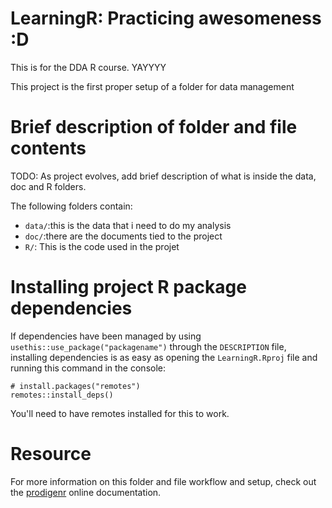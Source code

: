 
# LearningR: Practicing awesomeness :D

This is for the DDA R course. YAYYYY

This project is the first proper setup of a folder for data management

# Brief description of folder and file contents

TODO: As project evolves, add brief description of what is inside the data, doc and R folders.

The following folders contain:

- `data/`:this is the data that i need to do my analysis
- `doc/`:there are the documents tied to the project
- `R/`: This is the code used in the projet

# Installing project R package dependencies

If dependencies have been managed by using `usethis::use_package("packagename")`
through the `DESCRIPTION` file, installing dependencies is as easy as opening the
`LearningR.Rproj` file and running this command in the console:

    # install.packages("remotes")
    remotes::install_deps()
You'll need to have remotes installed for this to work.

# Resource

For more information on this folder and file workflow and setup, check
out the [prodigenr](https://rostools.github.io/prodigenr) online
documentation.
